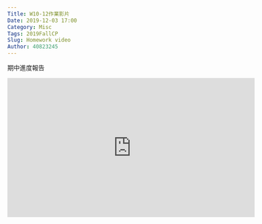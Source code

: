 ```yaml
---
Title: W10-12作業影片
Date: 2019-12-03 17:00
Category: Misc
Tags: 2019FallCP
Slug: Homework video
Author: 40823245
---
```


期中進度報告

<!-- PELICAN_END_SUMMARY -->

<iframe width="560" height="315" src="https://www.youtube.com/embed/ar-axozsF4U" frameborder="0" allow="accelerometer; autoplay; encrypted-media; gyroscope; picture-in-picture" allowfullscreen></iframe>